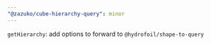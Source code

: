 ```yaml
---
"@zazuko/cube-hierarchy-query": minor
---
```


`getHierarchy`: add options to forward to `@hydrofoil/shape-to-query`
